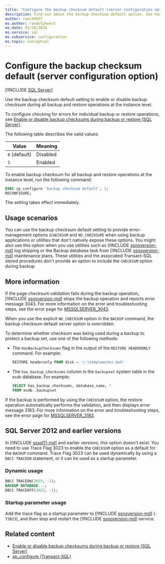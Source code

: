```yaml
---
title: "Configure the backup checksum default (server configuration option)"
description: Find out about the backup checksum default option. See how to use it to turn backup checksum on or off during SQL Server backup and restore operations.
author: rwestMSFT
ms.author: randolphwest
ms.date: 03/28/2024
ms.service: sql
ms.subservice: configuration
ms.topic: conceptual
---
```


# Configure the backup checksum default (server configuration option)

[!INCLUDE [SQL Server](../../includes/applies-to-version/sqlserver.md)]

Use the backup checksum default setting to enable or disable backup checksum during all backup and restore operations at the instance level.

To configure checking for errors for individual backup or restore operations, see [Enable or disable backup checksums during backup or restore (SQL Server)](../../relational-databases/backup-restore/enable-or-disable-backup-checksums-during-backup-or-restore-sql-server.md).

The following table describes the valid values:

| Value | Meaning |
| --- | --- |
| `0` (default) | Disabled |
| `1` | Enabled |

To enable backup checksum for all backup and restore operations at the instance level, run the following command:

```sql
EXEC sp_configure 'backup checksum default', 1;
RECONFIGURE;
```

The setting takes effect immediately.

## Usage scenarios

You can use the backup checksum default setting to provide error-management options (`CHECKSUM` and `NO_CHECKSUM`) when using backup applications or utilities that don't natively expose these options. You might also use this option when you use utilities such as [!INCLUDE [ssnoversion-md](../../includes/ssnoversion-md.md)] log shipping or the Backup database task from [!INCLUDE [ssnoversion-md](../../includes/ssnoversion-md.md)] maintenance plans. These utilities and the associated Transact-SQL stored procedures don't provide an option to include the `CHECKSUM` option during backup.

## More information

If the page checksum validation fails during the backup operation, [!INCLUDE [ssnoversion-md](../../includes/ssnoversion-md.md)] stops the backup operation and reports error message 3043. For more information on the error and troubleshooting steps, see the error page for [MSSQLSERVER_3043](../../relational-databases/errors-events/mssqlserver-3043-database-engine-error.md).

When you use the explicit `NO_CHECKSUM` option in the `BACKUP` command, the backup checksum default server option is overridden.

To determine whether checksum was being used during a backup to protect a backup set, use one of the following methods:

- The `HasBackupChecksums` flag in the output of the `RESTORE HEADERONLY` command. For example:

  ```sql
  RESTORE headeronly FROM disk = 'c:\temp\master.bak'
  ```

- The `has_backup_checksums` column in the `backupset` system table in the `msdb` database. For example:

  ```sql
  SELECT has_backup_checksums, database_name, *
  FROM msdb..backupset
  ```

If the backup is performed by using the `CHECKSUM` option, the restore operation automatically performs the validation, and then displays error message 3183. For more information on the error and troubleshooting steps, see the error page for [MSSQLSERVER_3183](../../relational-databases/errors-events/mssqlserver-3183-database-engine-error.md).

## SQL Server 2012 and earlier versions

In [!INCLUDE [sssql11-md](../../includes/sssql11-md.md)] and earlier versions, this option doesn't exist. You need to use Trace Flag 3023 to enable the `CHECKSUM` option as a default for the `BACKUP` command. Trace Flag 3023 can be used dynamically by using a `DBCC TRACEON` statement, or it can be used as a startup parameter.

### Dynamic usage

```sql
DBCC TRACEON(3023, -1);
BACKUP DATABASE...;
DBCC TRACEOFF(3023, -1);
```

### Startup parameter usage

Add the trace flag as a startup parameter to [!INCLUDE [ssnoversion-md](../../includes/ssnoversion-md.md)] (`-T3023`), and then stop and restart the [!INCLUDE [ssnoversion-md](../../includes/ssnoversion-md.md)] service.

## Related content

- [Enable or disable backup checksums during backup or restore (SQL Server)](../../relational-databases/backup-restore/enable-or-disable-backup-checksums-during-backup-or-restore-sql-server.md)
- [sp_configure (Transact-SQL)](../../relational-databases/system-stored-procedures/sp-configure-transact-sql.md)
